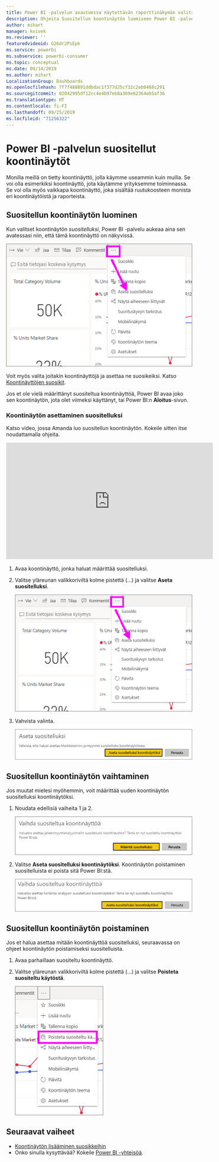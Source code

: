 ```yaml
---
title: Power BI -palvelun avautuessa näytettävän raporttinäkymän valitseminen
description: Ohjeita Suositellun koontinäytön luomiseen Power BI -palvelussa
author: mihart
manager: kvivek
ms.reviewer: ''
featuredvideoid: G26dr2PsEpk
ms.service: powerbi
ms.subservice: powerbi-consumer
ms.topic: conceptual
ms.date: 09/14/2019
ms.author: mihart
LocalizationGroup: Dashboards
ms.openlocfilehash: 7f7f488891ddbdac1f377d25cf32c2eb0468c291
ms.sourcegitcommit: 02042995df12cc4e4b97eb8a369e62364eb5af36
ms.translationtype: HT
ms.contentlocale: fi-FI
ms.lasthandoff: 09/25/2019
ms.locfileid: "71256322"
---
```

# <a name="featured-dashboards-in-the-power-bi-service"></a>Power BI -palvelun suositellut koontinäytöt
Monilla meillä on tietty koontinäyttö, jolla käymme useammin kuin muilla. Se voi olla esimerkiksi koontinäyttö, jota käytämme yrityksemme toiminnassa. Se voi olla myös vaikkapa koontinäyttö, joka sisältää ruutukoosteen monista eri koontinäytöistä ja raporteista.

## <a name="create-a-featured-dashboard"></a>Suositellun koontinäytön luominen
Kun valitset koontinäytön *suositelluksi*, Power BI -palvelu aukeaa aina sen avatessasi niin, että tämä koontinäyttö on näkyvissä. 

![Aseta suositelluksi -kuvake](./media/end-user-featured/power-bi-dropdown.png)

Voit myös valita joitakin koontinäyttöjä ja asettaa ne suosikeiksi. Katso [Koontinäyttöjen suosikit](end-user-favorite.md).

Jos et ole vielä määrittänyt suositeltua koontinäyttöä, Power BI avaa joko sen koontinäytön, jota olet viimeksi käyttänyt, tai Power BI:n **Aloitus**-sivun. 

### <a name="set-a-dashboard-as-featured"></a>Koontinäytön asettaminen suositelluksi
Katso video, jossa Amanda luo suositellun koontinäytön. Kokeile sitten itse noudattamalla ohjeita.

<iframe width="560" height="315" src="https://www.youtube.com/embed/G26dr2PsEpk" frameborder="0" allowfullscreen></iframe>


1. Avaa koontinäyttö, jonka haluat määrittää suositelluksi. 
2. Valitse yläreunan valikkoriviltä kolme pistettä (...) ja valitse **Aseta suositelluksi**. 
   
    ![Aseta suositelluksi -kuvake](./media/end-user-featured/power-bi-dropdown.png)
3. Vahvista valinta.
   
    ![Suositellun koontinäytön määrittäminen](./media/end-user-featured/power-bi-featured-confirm.png)

## <a name="change-the-featured-dashboard"></a>Suositellun koontinäytön vaihtaminen
Jos muutat mielesi myöhemmin, voit määrittää uuden koontinäytön suositelluksi koontinäytöksi.

1. Noudata edellisiä vaiheita 1 ja 2.
   
    ![Vaihda suositeltua koontinäyttöä -ikkuna](./media/end-user-featured/power-bi-change-feature.png)
2. Valitse **Aseta suositelluksi koontinäytöksi**. Koontinäytön poistaminen suositelluista ei poista sitä Power BI:stä. 
   
    ![Onnistumisilmoitus](./media/end-user-featured/power-bi-unfeature-new.png)

## <a name="remove-the-featured-dashboard"></a>Suositellun koontinäytön poistaminen
Jos et halua asettaa mitään koontinäyttöä suositelluksi, seuraavassa on ohjeet koontinäytön poistamiseksi suositelluista.

1. Avaa parhaillaan suositeltu koontinäyttö.
2. Valitse yläreunan valikkoriviltä kolme pistettä (...) ja valitse **Poisteta suositeltu käytöstä**.

    ![Suositellun valitun koontinäytön poistaminen käytöstä](./media/end-user-featured/power-bi-unfeature-newer.png)
   
## <a name="next-steps"></a>Seuraavat vaiheet
- [Koontinäytön lisääminen suosikkeihin](end-user-favorite.md)
- Onko sinulla kysyttävää? Kokeile [Power BI -yhteisöä](http://community.powerbi.com/).


